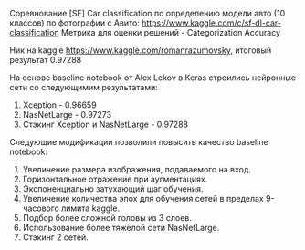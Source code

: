 Соревнование [SF] Car classification по определению модели авто (10 классов) по фотографии с Авито: https://www.kaggle.com/c/sf-dl-car-classification 
Метрика для оценки решений - Categorization Accuracy

Ник на kaggle https://www.kaggle.com/romanrazumovsky, итоговый результат 0.97288

На основе baseline notebook от Alex Lekov в Keras строились нейронные сети cо следующимим результатами:

1. Xception - 0.96659
2. NasNetLarge - 0.97273
3. Стэкинг Xception и NasNetLarge - 0.97288

Следующие модификации позволили повысить качество baseline notebook:

1. Увеличение размера изображения, подаваемого на вход.
2. Горизонтальное отражение при аугментациях.
3. Экспоненциально затухающий шаг обучения.
4. Увеличение количества эпох для обучения сетей в пределах 9-часового лимита kaggle.
5. Подбор более сложной головы из 3 слоев.
6. Использование более тяжелой сети NasNetLarge.
7. Стэкинг 2 сетей.

